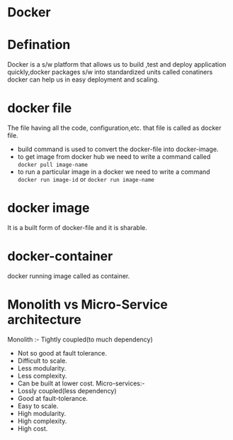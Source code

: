 # Docker
# Defination
Docker is a s/w platform  that allows us to build ,test and deploy application quickly,docker packages s/w into standardized units called conatiners
docker can help us in easy deployment and scaling.


# docker file
The file having all the code, configuration,etc. that file is called as docker file.
- build command is used to convert the docker-file into docker-image.
- to get image from docker hub we need to write a command called `docker pull image-name`
- to run a particular image in a docker we need to write a command `docker run image-id` or `docker run image-name`
# docker image
It is a built form of docker-file and it is sharable.
# docker-container
docker running image called as container.
# Monolith vs Micro-Service architecture
Monolith :- Tightly coupled(to much dependency)
- Not so good at fault tolerance.
- Difficult to scale.
- Less modularity.
- Less complexity.
- Can be built at lower cost.
Micro-services:-
- Lossly coupled(less dependency)
- Good at fault-tolerance.
- Easy to scale.
- High modularity.
- High complexity.
- High cost.
